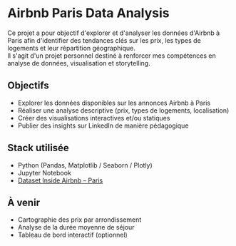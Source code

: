# Airbnb Paris Data Analysis

Ce projet a pour objectif d'explorer et d'analyser les données d'Airbnb à Paris afin d'identifier des tendances clés sur les prix, les types de logements et leur répartition géographique.  
Il s'agit d'un projet personnel destiné à renforcer mes compétences en analyse de données, visualisation et storytelling.

## Objectifs
- Explorer les données disponibles sur les annonces Airbnb à Paris
- Réaliser une analyse descriptive (prix, types de logements, localisation)
- Créer des visualisations interactives et/ou statiques
- Publier des insights sur LinkedIn de manière pédagogique

## Stack utilisée
- Python (Pandas, Matplotlib / Seaborn / Plotly)
- Jupyter Notebook
- [Dataset Inside Airbnb – Paris](https://insideairbnb.com/paris/)

## À venir
- Cartographie des prix par arrondissement
- Analyse de la durée moyenne de séjour
- Tableau de bord interactif (optionnel)
